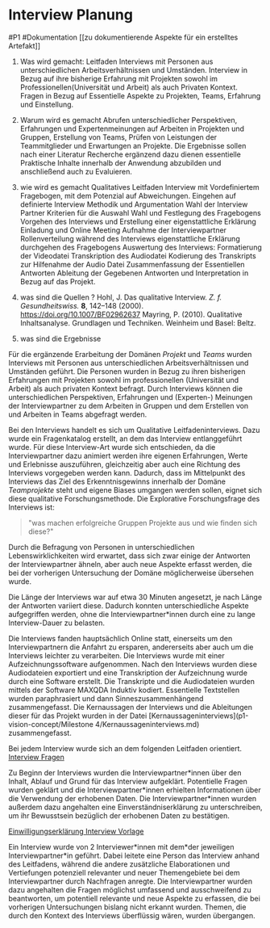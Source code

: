 # Interview Planung
#P1 #Dokumentation [[zu dokumentierende Aspekte für ein erstelltes Artefakt]]


1. Was wird gemacht:
	Leitfaden Interviews mit Personen aus unterschiedlichen Arbeitsverhältnissen und Umständen.
	Interview in Bezug auf ihre bisherige Erfahrung mit Projekten sowohl im Professionellen(Universität und Arbeit) als auch Privaten Kontext. 
	Fragen in Bezug auf Essentielle Aspekte zu Projekten, Teams, Erfahrung und Einstellung. 
2. Warum wird es gemacht
	Abrufen unterschiedlicher Perspektiven, Erfahrungen und Expertenmeinungen auf Arbeiten in Projekten und Gruppen, Erstellung von Teams, Prüfen von Leistungen der Teammitglieder und Erwartungen an Projekte. Die Ergebnisse sollen nach einer Literatur Recherche ergänzend dazu dienen essentielle Praktische Inhalte innerhalb der Anwendung abzubilden und anschließend auch zu Evaluieren. 
3. wie wird es gemacht
	Qualitatives Leitfaden Interview mit Vordefiniertem Fragebogen, mit dem Potenzial auf Abweichungen. 
	Eingehen auf definierte Interview Methodik und Argumentation
	Wahl der Interview Partner
		Kriterien für die Auswahl
	Wahl und Festlegung des Fragebogens
	Vorgehen des Interviews und Erstellung einer eigenstattliche Erklärung 
		Einladung und Online Meeting
		Aufnahme der Interviewpartner 
		Rollenverteilung während des Interviews
		eigenstattliche Erklärung
		durchgehen des Fragebogens
	Auswertung des Interviews:
		Formatierung der Videodatei
		Transkription des Audiodatei
		Kodierung des Transkripts zur Hilfenahme der Audio Datei
		Zusammenfassung der Essentiellen Antworten
		Ableitung der Gegebenen Antworten und Interpretation in Bezug auf das Projekt.
4. was sind die Quellen ?
	Hohl, J. Das qualitative Interview. _Z. f. Gesundheitswiss._ **8**, 142–148 (2000). https://doi.org/10.1007/BF02962637
	Mayring, P. (2010). Qualitative Inhaltsanalyse. Grundlagen und Techniken. Weinheim und Basel: Beltz.
	
5. was sind die Ergebnisse

Für die ergänzende Erarbeitung der Domänen *Projekt* und *Teams* wurden Interviews mit Personen aus unterschiedlichen Arbeitsverhältnissen und Umständen geführt. Die Personen wurden in Bezug zu ihren bisherigen Erfahrungen mit Projekten sowohl im professionellen (Universität und Arbeit) als auch privaten Kontext befragt. 
Durch Interviews können die unterschiedlichen Perspektiven, Erfahrungen und (Experten-) Meinungen der Interviewpartner zu dem Arbeiten in Gruppen und dem Erstellen von und Arbeiten in Teams abgefragt werden.

Bei den Interviews handelt es sich um Qualitative Leitfadeninterviews. Dazu wurde ein Fragenkatalog erstellt, an dem das Interview entlanggeführt wurde. Für diese Interview-Art wurde sich entschieden, da die Interviewpartner dazu animiert werden ihre eigenen Erfahrungen, Werte und Erlebnisse auszuführen, gleichzeitig aber auch eine Richtung des Interviews vorgegeben werden kann. Dadurch, dass im Mittelpunkt des Interviews das Ziel des Erkenntnisgewinns innerhalb der Domäne *Teamprojekte* steht und eigene Biases umgangen werden sollen, eignet sich diese qualitative Forschungsmethode. 
Die Explorative Forschungsfrage des Interviews ist:
>"was machen erfolgreiche Gruppen Projekte aus und wie finden sich diese?"

Durch die Befragung von Personen in unterschiedlichen Lebenswirklichkeiten wird erwartet, dass sich zwar einige der Antworten der Interviewpartner ähneln, aber auch neue Aspekte erfasst werden, die bei der vorherigen Untersuchung der Domäne möglicherweise übersehen wurde.

 Die Länge der Interviews war auf etwa 30 Minuten angesetzt, je nach Länge der Antworten variiert diese. Dadurch konnten unterschiedliche Aspekte aufgegriffen werden, ohne die Interviewpartner\*innen durch eine zu lange Interview-Dauer zu belasten.
 
Die Interviews fanden hauptsächlich Online statt, einerseits um den Interviewpartnern die Anfahrt zu ersparen, andererseits aber auch um die Interviews leichter zu verarbeiten. Die Interviews wurde mit einer Aufzeichnungssoftware aufgenommen. Nach den Interviews wurden diese Audiodateien exportiert und eine Transkription der Aufzeichnung wurde durch eine Software erstellt. Die Transkripte und die Audiodateien wurden mittels der Software MAXQDA Induktiv kodiert. Essentielle Textstellen wurden paraphrasiert und dann Sinneszusammenhängend zusammengefasst. 
Die Kernaussagen der Interviews und die Ableitungen dieser für das Projekt wurden in der Datei [Kernaussageninterviews](p1-vision-concept/Milestone 4/Kernaussageninterviews.md) zusammengefasst. 

Bei jedem Interview wurde sich an dem folgenden Leitfaden orientiert. 
\
[Interview Fragen](Interview%20Dokumente/Interview%20Fragen%20P1.pdf)

Zu Beginn der Interviews wurden die Interviewpartner\*innen über den Inhalt, Ablauf und Grund für das Interview aufgeklärt. Potentielle Fragen wurden geklärt und die Interviewpartner\*innen erhielten Informationen über die Verwendung der erhobenen Daten. Die Interviewpartner\*innen wurden außerdem dazu angehalten eine Einverständniserklärung zu unterschreiben, um ihr Bewusstsein bezüglich der erhobenen Daten zu bestätigen.


[Einwilligungserklärung Interview Vorlage](Interview%20Dokumente/Einwilligungserklärung%20Interview%20Vorlage.pdf)


Ein Interview wurde von 2 Interviewer\*innen mit dem\*der jeweiligen Interviewpartner\*in geführt. Dabei leitete eine Person das Interview anhand des Leitfadens, während die andere zusätzliche Elaborationen und Vertiefungen potenziell relevanter und neuer Themengebiete bei dem Interviewpartner durch Nachfragen anregte. Die Interviewpartner wurden dazu angehalten die Fragen möglichst umfassend und ausschweifend zu beantworten, um potentiell relevante und neue Aspekte zu erfassen, die bei vorherigen Untersuchungen bislang nicht erkannt wurden. Themen, die durch den Kontext des Interviews überflüssig wären, wurden übergangen. 
